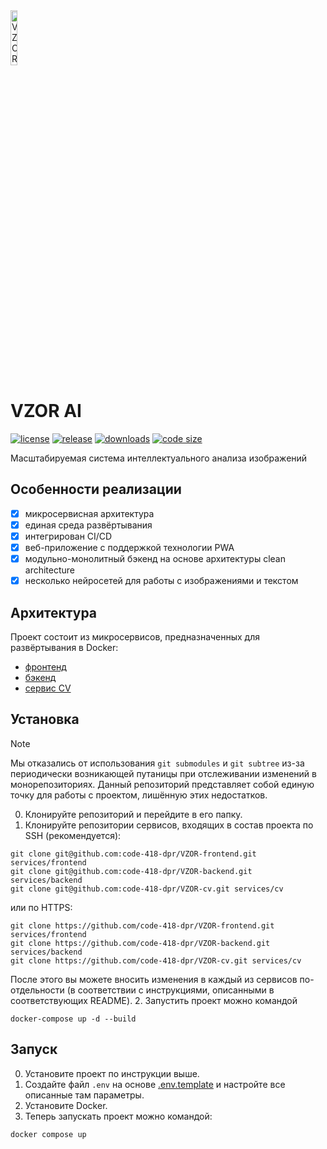 <img src="https://github.com/user-attachments/assets/8d2099bb-ad1f-4891-ad39-fe3396adba21" alt="VZOR AI icon" width="15%" />

# VZOR AI

[![license](https://img.shields.io/github/license/code-418-dpr/VZOR)](https://opensource.org/licenses/MIT)
[![release](https://img.shields.io/github/v/release/code-418-dpr/VZOR?include_prereleases)](https://github.com/code-418-dpr/VZOR/releases)
[![downloads](https://img.shields.io/github/downloads/code-418-dpr/VZOR/total)](https://github.com/code-418-dpr/VZOR/releases)
[![code size](https://img.shields.io/github/languages/code-size/code-418-dpr/VZOR.svg)](https://github.com/code-418-dpr/VZOR)

Масштабируемая система интеллектуального анализа изображений

## Особенности реализации

- [x] микросервисная архитектура
- [x] единая среда развёртывания
- [x] интегрирован CI/CD
- [x] веб-приложение с поддержкой технологии PWA
- [x] модульно-монолитный бэкенд на основе архитектуры clean architecture
- [x] несколько нейросетей для работы с изображениями и текстом

## Архитектура

Проект состоит из микросервисов, предназначенных для развёртывания в Docker:

- [фронтенд](https://github.com/code-418-dpr/VZOR-frontend)  
- [бэкенд](https://github.com/code-418-dpr/VZOR-backend)
- [сервис CV](https://github.com/code-418-dpr/VZOR-cv)

## Установка

> [!NOTE]
> Мы отказались от использования `git submodules` и `git subtree` из-за периодически возникающей путаницы при
> отслеживании изменений в монорепозиториях. Данный репозиторий представляет собой единую точку для работы с проектом,
> лишённую этих недостатков.

0. Клонируйте репозиторий и перейдите в его папку.
1. Клонируйте репозитории сервисов, входящих в состав проекта по SSH (рекомендуется):

```shell
git clone git@github.com:code-418-dpr/VZOR-frontend.git services/frontend
git clone git@github.com:code-418-dpr/VZOR-backend.git services/backend
git clone git@github.com:code-418-dpr/VZOR-cv.git services/cv
```

или по HTTPS:

```shell
git clone https://github.com/code-418-dpr/VZOR-frontend.git services/frontend
git clone https://github.com/code-418-dpr/VZOR-backend.git services/backend
git clone https://github.com/code-418-dpr/VZOR-cv.git services/cv
```

После этого вы можете вносить изменения в каждый из сервисов по-отдельности (в соответствии с инструкциями, описанными в
соответствующих README).
2. Запустить проект можно командой
```shell
docker-compose up -d --build
```

## Запуск

0. Установите проект по инструкции выше.
1. Создайте файл `.env` на основе [.env.template](.env.template) и настройте все описанные там параметры.
2. Установите Docker.
3. Теперь запускать проект можно командой:

```shell
docker compose up
```
